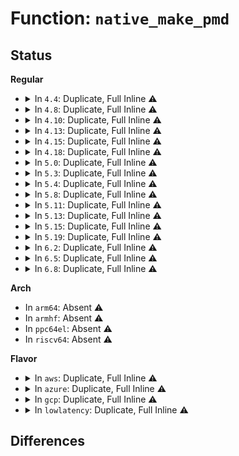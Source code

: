 # Function: <code>native_make_pmd</code>

## Status
<b>Regular</b>
<ul>
<li>
<details>
<summary>In <code>4.4</code>: Duplicate, Full Inline ⚠️</summary>

**Collision:** Static Duplication

**Inline:** Full

**Transformation:** False

**Instances:**

```
In arch/x86/xen/mmu.c (0)
Location: arch/x86/include/asm/pgtable_types.h:261
Inline: True
```
```
In arch/x86/xen/trace.c (0)
Location: arch/x86/include/asm/pgtable_types.h:261
Inline: True
```
```
In mm/pgtable-generic.c (0)
Location: arch/x86/include/asm/pgtable_types.h:261
Inline: True
```
```
In mm/huge_memory.c (0)
Location: arch/x86/include/asm/pgtable_types.h:261
Inline: True
```
```
In fs/proc/task_mmu.c (0)
Location: arch/x86/include/asm/pgtable_types.h:261
Inline: True
```
</details>
</li>
<li>
<details>
<summary>In <code>4.8</code>: Duplicate, Full Inline ⚠️</summary>

**Collision:** Static Duplication

**Inline:** Full

**Transformation:** False

**Instances:**

```
In arch/x86/xen/mmu.c (0)
Location: arch/x86/include/asm/pgtable_types.h:299
Inline: True
```
```
In arch/x86/xen/trace.c (0)
Location: arch/x86/include/asm/pgtable_types.h:299
Inline: True
```
```
In mm/pgtable-generic.c (0)
Location: arch/x86/include/asm/pgtable_types.h:299
Inline: True
```
```
In mm/huge_memory.c (0)
Location: arch/x86/include/asm/pgtable_types.h:299
Inline: True
```
```
In fs/proc/task_mmu.c (0)
Location: arch/x86/include/asm/pgtable_types.h:299
Inline: True
```
</details>
</li>
<li>
<details>
<summary>In <code>4.10</code>: Duplicate, Full Inline ⚠️</summary>

**Collision:** Static Duplication

**Inline:** Full

**Transformation:** False

**Instances:**

```
In arch/x86/xen/mmu.c (0)
Location: arch/x86/include/asm/pgtable_types.h:299
Inline: True
```
```
In arch/x86/xen/trace.c (0)
Location: arch/x86/include/asm/pgtable_types.h:299
Inline: True
```
```
In mm/pgtable-generic.c (0)
Location: arch/x86/include/asm/pgtable_types.h:299
Inline: True
```
```
In mm/huge_memory.c (0)
Location: arch/x86/include/asm/pgtable_types.h:299
Inline: True
```
```
In fs/proc/task_mmu.c (0)
Location: arch/x86/include/asm/pgtable_types.h:299
Inline: True
```
</details>
</li>
<li>
<details>
<summary>In <code>4.13</code>: Duplicate, Full Inline ⚠️</summary>

**Collision:** Static Duplication

**Inline:** Full

**Transformation:** False

**Instances:**

```
In arch/x86/xen/mmu_pv.c (0)
Location: arch/x86/include/asm/pgtable_types.h:320
Inline: True
```
```
In arch/x86/xen/trace.c (0)
Location: arch/x86/include/asm/pgtable_types.h:320
Inline: True
```
```
In mm/pgtable-generic.c (0)
Location: arch/x86/include/asm/pgtable_types.h:320
Inline: True
```
```
In mm/huge_memory.c (0)
Location: arch/x86/include/asm/pgtable_types.h:320
Inline: True
```
</details>
</li>
<li>
<details>
<summary>In <code>4.15</code>: Duplicate, Full Inline ⚠️</summary>

**Collision:** Static Duplication

**Inline:** Full

**Transformation:** False

**Instances:**

```
In arch/x86/xen/mmu_pv.c (0)
Location: arch/x86/include/asm/pgtable_types.h:340
Inline: True
```
```
In arch/x86/xen/trace.c (0)
Location: arch/x86/include/asm/pgtable_types.h:340
Inline: True
```
```
In arch/x86/mm/pti.c (0)
Location: arch/x86/include/asm/pgtable_types.h:340
Inline: True
```
```
In arch/x86/mm/mem_encrypt.c (0)
Location: arch/x86/include/asm/pgtable_types.h:340
Inline: True
```
```
In mm/gup.c (0)
Location: arch/x86/include/asm/pgtable_types.h:340
Inline: True
```
```
In mm/memory.c (0)
Location: arch/x86/include/asm/pgtable_types.h:340
Inline: True
```
```
In mm/page_vma_mapped.c (0)
Location: arch/x86/include/asm/pgtable_types.h:340
Inline: True
```
```
In mm/pgtable-generic.c (0)
Location: arch/x86/include/asm/pgtable_types.h:340
Inline: True
```
```
In mm/rmap.c (0)
Location: arch/x86/include/asm/pgtable_types.h:340
Inline: True
```
```
In mm/mempolicy.c (0)
Location: arch/x86/include/asm/pgtable_types.h:340
Inline: True
```
```
In mm/migrate.c (0)
Location: arch/x86/include/asm/pgtable_types.h:340
Inline: True
```
```
In mm/huge_memory.c (0)
Location: arch/x86/include/asm/pgtable_types.h:340
Inline: True
```
```
In mm/khugepaged.c (0)
Location: arch/x86/include/asm/pgtable_types.h:340
Inline: True
```
```
In fs/dax.c (0)
Location: arch/x86/include/asm/pgtable_types.h:340
Inline: True
```
```
In fs/proc/task_mmu.c (0)
Location: arch/x86/include/asm/pgtable_types.h:340
Inline: True
```
</details>
</li>
<li>
<details>
<summary>In <code>4.18</code>: Duplicate, Full Inline ⚠️</summary>

**Collision:** Static Duplication

**Inline:** Full

**Transformation:** False

**Instances:**

```
In arch/x86/xen/mmu_pv.c (0)
Location: arch/x86/include/asm/pgtable_types.h:339
Inline: True
```
```
In arch/x86/xen/trace.c (0)
Location: arch/x86/include/asm/pgtable_types.h:339
Inline: True
```
```
In arch/x86/mm/pageattr.c (0)
Location: arch/x86/include/asm/pgtable_types.h:339
Inline: True
```
```
In arch/x86/mm/pti.c (0)
Location: arch/x86/include/asm/pgtable_types.h:339
Inline: True
```
```
In arch/x86/mm/mem_encrypt_identity.c (0)
Location: arch/x86/include/asm/pgtable_types.h:339
Inline: True
```
```
In mm/gup.c (0)
Location: arch/x86/include/asm/pgtable_types.h:339
Inline: True
```
```
In mm/memory.c (0)
Location: arch/x86/include/asm/pgtable_types.h:339
Inline: True
```
```
In mm/page_vma_mapped.c (0)
Location: arch/x86/include/asm/pgtable_types.h:339
Inline: True
```
```
In mm/pgtable-generic.c (0)
Location: arch/x86/include/asm/pgtable_types.h:339
Inline: True
```
```
In mm/rmap.c (0)
Location: arch/x86/include/asm/pgtable_types.h:339
Inline: True
```
```
In mm/mempolicy.c (0)
Location: arch/x86/include/asm/pgtable_types.h:339
Inline: True
```
```
In mm/migrate.c (0)
Location: arch/x86/include/asm/pgtable_types.h:339
Inline: True
```
```
In mm/huge_memory.c (0)
Location: arch/x86/include/asm/pgtable_types.h:339
Inline: True
```
```
In mm/khugepaged.c (0)
Location: arch/x86/include/asm/pgtable_types.h:339
Inline: True
```
```
In fs/dax.c (0)
Location: arch/x86/include/asm/pgtable_types.h:339
Inline: True
```
```
In fs/proc/task_mmu.c (0)
Location: arch/x86/include/asm/pgtable_types.h:339
Inline: True
```
</details>
</li>
<li>
<details>
<summary>In <code>5.0</code>: Duplicate, Full Inline ⚠️</summary>

**Collision:** Static Duplication

**Inline:** Full

**Transformation:** False

**Instances:**

```
In arch/x86/xen/mmu_pv.c (0)
Location: arch/x86/include/asm/pgtable_types.h:363
Inline: True
```
```
In arch/x86/xen/trace.c (0)
Location: arch/x86/include/asm/pgtable_types.h:363
Inline: True
```
```
In arch/x86/mm/pageattr.c (0)
Location: arch/x86/include/asm/pgtable_types.h:363
Inline: True
```
```
In arch/x86/mm/pti.c (0)
Location: arch/x86/include/asm/pgtable_types.h:363
Inline: True
```
```
In arch/x86/mm/mem_encrypt_identity.c (0)
Location: arch/x86/include/asm/pgtable_types.h:363
Inline: True
```
```
In mm/gup.c (0)
Location: arch/x86/include/asm/pgtable_types.h:363
Inline: True
```
```
In mm/memory.c (0)
Location: arch/x86/include/asm/pgtable_types.h:363
Inline: True
```
```
In mm/page_vma_mapped.c (0)
Location: arch/x86/include/asm/pgtable_types.h:363
Inline: True
```
```
In mm/pgtable-generic.c (0)
Location: arch/x86/include/asm/pgtable_types.h:363
Inline: True
```
```
In mm/rmap.c (0)
Location: arch/x86/include/asm/pgtable_types.h:363
Inline: True
```
```
In mm/mempolicy.c (0)
Location: arch/x86/include/asm/pgtable_types.h:363
Inline: True
```
```
In mm/migrate.c (0)
Location: arch/x86/include/asm/pgtable_types.h:363
Inline: True
```
```
In mm/huge_memory.c (0)
Location: arch/x86/include/asm/pgtable_types.h:363
Inline: True
```
```
In mm/khugepaged.c (0)
Location: arch/x86/include/asm/pgtable_types.h:363
Inline: True
```
```
In mm/hmm.c (0)
Location: arch/x86/include/asm/pgtable_types.h:363
Inline: True
```
```
In fs/dax.c (0)
Location: arch/x86/include/asm/pgtable_types.h:363
Inline: True
```
```
In fs/proc/task_mmu.c (0)
Location: arch/x86/include/asm/pgtable_types.h:363
Inline: True
```
</details>
</li>
<li>
<details>
<summary>In <code>5.3</code>: Duplicate, Full Inline ⚠️</summary>

**Collision:** Static Duplication

**Inline:** Full

**Transformation:** False

**Instances:**

```
In arch/x86/xen/mmu_pv.c (0)
Location: arch/x86/include/asm/pgtable_types.h:362
Inline: True
```
```
In arch/x86/xen/trace.c (0)
Location: arch/x86/include/asm/pgtable_types.h:362
Inline: True
```
```
In arch/x86/mm/pageattr.c (0)
Location: arch/x86/include/asm/pgtable_types.h:362
Inline: True
```
```
In arch/x86/mm/pti.c (0)
Location: arch/x86/include/asm/pgtable_types.h:362
Inline: True
```
```
In arch/x86/mm/mem_encrypt_identity.c (0)
Location: arch/x86/include/asm/pgtable_types.h:362
Inline: True
```
```
In mm/gup.c (0)
Location: arch/x86/include/asm/pgtable_types.h:362
Inline: True
```
```
In mm/memory.c (0)
Location: arch/x86/include/asm/pgtable_types.h:362
Inline: True
```
```
In mm/page_vma_mapped.c (0)
Location: arch/x86/include/asm/pgtable_types.h:362
Inline: True
```
```
In mm/pgtable-generic.c (0)
Location: arch/x86/include/asm/pgtable_types.h:362
Inline: True
```
```
In mm/rmap.c (0)
Location: arch/x86/include/asm/pgtable_types.h:362
Inline: True
```
```
In mm/mempolicy.c (0)
Location: arch/x86/include/asm/pgtable_types.h:362
Inline: True
```
```
In mm/migrate.c (0)
Location: arch/x86/include/asm/pgtable_types.h:362
Inline: True
```
```
In mm/huge_memory.c (0)
Location: arch/x86/include/asm/pgtable_types.h:362
Inline: True
```
```
In mm/khugepaged.c (0)
Location: arch/x86/include/asm/pgtable_types.h:362
Inline: True
```
```
In mm/hmm.c (0)
Location: arch/x86/include/asm/pgtable_types.h:362
Inline: True
```
```
In fs/dax.c (0)
Location: arch/x86/include/asm/pgtable_types.h:362
Inline: True
```
```
In fs/proc/task_mmu.c (0)
Location: arch/x86/include/asm/pgtable_types.h:362
Inline: True
```
</details>
</li>
<li>
<details>
<summary>In <code>5.4</code>: Duplicate, Full Inline ⚠️</summary>

**Collision:** Static Duplication

**Inline:** Full

**Transformation:** False

**Instances:**

```
In arch/x86/xen/mmu_pv.c (0)
Location: arch/x86/include/asm/pgtable_types.h:362
Inline: True
```
```
In arch/x86/xen/trace.c (0)
Location: arch/x86/include/asm/pgtable_types.h:362
Inline: True
```
```
In arch/x86/mm/pageattr.c (0)
Location: arch/x86/include/asm/pgtable_types.h:362
Inline: True
```
```
In arch/x86/mm/pti.c (0)
Location: arch/x86/include/asm/pgtable_types.h:362
Inline: True
```
```
In arch/x86/mm/mem_encrypt_identity.c (0)
Location: arch/x86/include/asm/pgtable_types.h:362
Inline: True
```
```
In mm/gup.c (0)
Location: arch/x86/include/asm/pgtable_types.h:362
Inline: True
```
```
In mm/memory.c (0)
Location: arch/x86/include/asm/pgtable_types.h:362
Inline: True
```
```
In mm/page_vma_mapped.c (0)
Location: arch/x86/include/asm/pgtable_types.h:362
Inline: True
```
```
In mm/pgtable-generic.c (0)
Location: arch/x86/include/asm/pgtable_types.h:362
Inline: True
```
```
In mm/rmap.c (0)
Location: arch/x86/include/asm/pgtable_types.h:362
Inline: True
```
```
In mm/madvise.c (0)
Location: arch/x86/include/asm/pgtable_types.h:362
Inline: True
```
```
In mm/mempolicy.c (0)
Location: arch/x86/include/asm/pgtable_types.h:362
Inline: True
```
```
In mm/migrate.c (0)
Location: arch/x86/include/asm/pgtable_types.h:362
Inline: True
```
```
In mm/huge_memory.c (0)
Location: arch/x86/include/asm/pgtable_types.h:362
Inline: True
```
```
In mm/khugepaged.c (0)
Location: arch/x86/include/asm/pgtable_types.h:362
Inline: True
```
```
In mm/hmm.c (0)
Location: arch/x86/include/asm/pgtable_types.h:362
Inline: True
```
```
In fs/dax.c (0)
Location: arch/x86/include/asm/pgtable_types.h:362
Inline: True
```
```
In fs/proc/task_mmu.c (0)
Location: arch/x86/include/asm/pgtable_types.h:362
Inline: True
```
</details>
</li>
<li>
<details>
<summary>In <code>5.8</code>: Duplicate, Full Inline ⚠️</summary>

**Collision:** Static Duplication

**Inline:** Full

**Transformation:** False

**Instances:**

```
In arch/x86/xen/mmu_pv.c (ffffffff82ccc3ad)
Location: arch/x86/include/asm/pgtable_types.h:386
Inline: True
Inline callers:
  - arch/x86/xen/mmu_pv.c:xen_early_virt_to_phys
  - arch/x86/xen/mmu_pv.c:xen_make_pmd
```
```
In arch/x86/xen/trace.c (0)
Location: arch/x86/include/asm/pgtable_types.h:386
Inline: True
```
```
In arch/x86/mm/pat/set_memory.c (0)
Location: arch/x86/include/asm/pgtable_types.h:386
Inline: True
```
```
In arch/x86/mm/pti.c (0)
Location: arch/x86/include/asm/pgtable_types.h:386
Inline: True
```
```
In arch/x86/mm/mem_encrypt_identity.c (0)
Location: arch/x86/include/asm/pgtable_types.h:386
Inline: True
```
```
In mm/gup.c (0)
Location: arch/x86/include/asm/pgtable_types.h:386
Inline: True
```
```
In mm/memory.c (ffffffff8128c925)
Location: arch/x86/include/asm/pgtable_types.h:386
Inline: True
Inline callers:
  - mm/memory.c:do_set_pmd
```
```
In mm/page_vma_mapped.c (0)
Location: arch/x86/include/asm/pgtable_types.h:386
Inline: True
```
```
In mm/pgtable-generic.c (0)
Location: arch/x86/include/asm/pgtable_types.h:386
Inline: True
```
```
In mm/rmap.c (0)
Location: arch/x86/include/asm/pgtable_types.h:386
Inline: True
```
```
In mm/madvise.c (0)
Location: arch/x86/include/asm/pgtable_types.h:386
Inline: True
```
```
In mm/mempolicy.c (0)
Location: arch/x86/include/asm/pgtable_types.h:386
Inline: True
```
```
In mm/migrate.c (ffffffff812e7cd0)
Location: arch/x86/include/asm/pgtable_types.h:386
Inline: True
Inline callers:
  - mm/migrate.c:migrate_misplaced_transhuge_page
```
```
In mm/huge_memory.c (0)
Location: arch/x86/include/asm/pgtable_types.h:386
Inline: True
```
```
In mm/khugepaged.c (ffffffff812f29be)
Location: arch/x86/include/asm/pgtable_types.h:386
Inline: True
Inline callers:
  - mm/khugepaged.c:collapse_huge_page
```
```
In mm/hmm.c (0)
Location: arch/x86/include/asm/pgtable_types.h:386
Inline: True
```
```
In fs/dax.c (0)
Location: arch/x86/include/asm/pgtable_types.h:386
Inline: True
```
```
In fs/proc/task_mmu.c (0)
Location: arch/x86/include/asm/pgtable_types.h:386
Inline: True
```
</details>
</li>
<li>
<details>
<summary>In <code>5.11</code>: Duplicate, Full Inline ⚠️</summary>

**Collision:** Static Duplication

**Inline:** Full

**Transformation:** False

**Instances:**

```
In arch/x86/xen/mmu_pv.c (ffffffff82fb81eb)
Location: arch/x86/include/asm/pgtable_types.h:387
Inline: True
Inline callers:
  - arch/x86/xen/mmu_pv.c:xen_early_virt_to_phys
  - arch/x86/xen/mmu_pv.c:xen_make_pmd
```
```
In arch/x86/xen/trace.c (0)
Location: arch/x86/include/asm/pgtable_types.h:387
Inline: True
```
```
In arch/x86/mm/init_64.c (ffffffff81c3ccb3)
Location: arch/x86/include/asm/pgtable_types.h:387
Inline: True
Inline callers:
  - arch/x86/mm/init_64.c:remove_pmd_table
  - arch/x86/mm/init_64.c:remove_pmd_table
```
```
In arch/x86/mm/pgtable.c (0)
Location: arch/x86/include/asm/pgtable_types.h:387
Inline: True
```
```
In arch/x86/mm/pat/set_memory.c (0)
Location: arch/x86/include/asm/pgtable_types.h:387
Inline: True
```
```
In arch/x86/mm/pti.c (0)
Location: arch/x86/include/asm/pgtable_types.h:387
Inline: True
```
```
In arch/x86/mm/mem_encrypt_identity.c (0)
Location: arch/x86/include/asm/pgtable_types.h:387
Inline: True
```
```
In mm/gup.c (0)
Location: arch/x86/include/asm/pgtable_types.h:387
Inline: True
```
```
In mm/memory.c (ffffffff81297bbc)
Location: arch/x86/include/asm/pgtable_types.h:387
Inline: True
Inline callers:
  - mm/memory.c:do_set_pmd
```
```
In mm/mremap.c (0)
Location: arch/x86/include/asm/pgtable_types.h:387
Inline: True
```
```
In mm/page_vma_mapped.c (0)
Location: arch/x86/include/asm/pgtable_types.h:387
Inline: True
```
```
In mm/pgtable-generic.c (0)
Location: arch/x86/include/asm/pgtable_types.h:387
Inline: True
```
```
In mm/rmap.c (0)
Location: arch/x86/include/asm/pgtable_types.h:387
Inline: True
```
```
In mm/madvise.c (0)
Location: arch/x86/include/asm/pgtable_types.h:387
Inline: True
```
```
In mm/mempolicy.c (0)
Location: arch/x86/include/asm/pgtable_types.h:387
Inline: True
```
```
In mm/migrate.c (ffffffff812f30bc)
Location: arch/x86/include/asm/pgtable_types.h:387
Inline: True
Inline callers:
  - mm/migrate.c:migrate_misplaced_transhuge_page
```
```
In mm/huge_memory.c (0)
Location: arch/x86/include/asm/pgtable_types.h:387
Inline: True
```
```
In mm/khugepaged.c (ffffffff812fcfd5)
Location: arch/x86/include/asm/pgtable_types.h:387
Inline: True
Inline callers:
  - mm/khugepaged.c:collapse_huge_page
```
```
In mm/hmm.c (0)
Location: arch/x86/include/asm/pgtable_types.h:387
Inline: True
```
```
In fs/dax.c (0)
Location: arch/x86/include/asm/pgtable_types.h:387
Inline: True
```
```
In fs/proc/task_mmu.c (0)
Location: arch/x86/include/asm/pgtable_types.h:387
Inline: True
```
</details>
</li>
<li>
<details>
<summary>In <code>5.13</code>: Duplicate, Full Inline ⚠️</summary>

**Collision:** Static Duplication

**Inline:** Full

**Transformation:** False

**Instances:**

```
In arch/x86/xen/mmu_pv.c (ffffffff831c2859)
Location: arch/x86/include/asm/pgtable_types.h:385
Inline: True
Inline callers:
  - arch/x86/xen/mmu_pv.c:xen_early_virt_to_phys
  - arch/x86/xen/mmu_pv.c:xen_make_pmd
```
```
In arch/x86/xen/trace.c (0)
Location: arch/x86/include/asm/pgtable_types.h:385
Inline: True
```
```
In arch/x86/mm/init_64.c (ffffffff81c2efa3)
Location: arch/x86/include/asm/pgtable_types.h:385
Inline: True
Inline callers:
  - arch/x86/mm/init_64.c:remove_pmd_table
  - arch/x86/mm/init_64.c:remove_pmd_table
```
```
In arch/x86/mm/pgtable.c (0)
Location: arch/x86/include/asm/pgtable_types.h:385
Inline: True
```
```
In arch/x86/mm/pat/set_memory.c (0)
Location: arch/x86/include/asm/pgtable_types.h:385
Inline: True
```
```
In arch/x86/mm/pti.c (0)
Location: arch/x86/include/asm/pgtable_types.h:385
Inline: True
```
```
In arch/x86/mm/mem_encrypt_identity.c (0)
Location: arch/x86/include/asm/pgtable_types.h:385
Inline: True
```
```
In mm/gup.c (0)
Location: arch/x86/include/asm/pgtable_types.h:385
Inline: True
```
```
In mm/memory.c (ffffffff812a195f)
Location: arch/x86/include/asm/pgtable_types.h:385
Inline: True
Inline callers:
  - mm/memory.c:do_set_pmd
```
```
In mm/mremap.c (0)
Location: arch/x86/include/asm/pgtable_types.h:385
Inline: True
```
```
In mm/page_vma_mapped.c (0)
Location: arch/x86/include/asm/pgtable_types.h:385
Inline: True
```
```
In mm/pgtable-generic.c (0)
Location: arch/x86/include/asm/pgtable_types.h:385
Inline: True
```
```
In mm/rmap.c (0)
Location: arch/x86/include/asm/pgtable_types.h:385
Inline: True
```
```
In mm/madvise.c (0)
Location: arch/x86/include/asm/pgtable_types.h:385
Inline: True
```
```
In mm/mempolicy.c (0)
Location: arch/x86/include/asm/pgtable_types.h:385
Inline: True
```
```
In mm/migrate.c (ffffffff812f9455)
Location: arch/x86/include/asm/pgtable_types.h:385
Inline: True
Inline callers:
  - mm/migrate.c:migrate_misplaced_transhuge_page
```
```
In mm/huge_memory.c (0)
Location: arch/x86/include/asm/pgtable_types.h:385
Inline: True
```
```
In mm/khugepaged.c (ffffffff81303d4a)
Location: arch/x86/include/asm/pgtable_types.h:385
Inline: True
Inline callers:
  - mm/khugepaged.c:collapse_huge_page
```
```
In mm/hmm.c (0)
Location: arch/x86/include/asm/pgtable_types.h:385
Inline: True
```
```
In fs/dax.c (0)
Location: arch/x86/include/asm/pgtable_types.h:385
Inline: True
```
```
In fs/proc/task_mmu.c (0)
Location: arch/x86/include/asm/pgtable_types.h:385
Inline: True
```
</details>
</li>
<li>
<details>
<summary>In <code>5.15</code>: Duplicate, Full Inline ⚠️</summary>

**Collision:** Static Duplication

**Inline:** Full

**Transformation:** False

**Instances:**

```
In arch/x86/xen/mmu_pv.c (ffffffff832a3265)
Location: arch/x86/include/asm/pgtable_types.h:383
Inline: True
Inline callers:
  - arch/x86/xen/mmu_pv.c:xen_early_virt_to_phys
  - arch/x86/xen/mmu_pv.c:xen_make_pmd
```
```
In arch/x86/xen/trace.c (0)
Location: arch/x86/include/asm/pgtable_types.h:383
Inline: True
```
```
In arch/x86/mm/init_64.c (ffffffff81d4d6a4)
Location: arch/x86/include/asm/pgtable_types.h:383
Inline: True
Inline callers:
  - arch/x86/mm/init_64.c:remove_pmd_table
  - arch/x86/mm/init_64.c:remove_pmd_table
```
```
In arch/x86/mm/pgtable.c (0)
Location: arch/x86/include/asm/pgtable_types.h:383
Inline: True
```
```
In arch/x86/mm/pat/set_memory.c (0)
Location: arch/x86/include/asm/pgtable_types.h:383
Inline: True
```
```
In arch/x86/mm/pti.c (0)
Location: arch/x86/include/asm/pgtable_types.h:383
Inline: True
```
```
In arch/x86/mm/mem_encrypt_identity.c (0)
Location: arch/x86/include/asm/pgtable_types.h:383
Inline: True
```
```
In mm/gup.c (0)
Location: arch/x86/include/asm/pgtable_types.h:383
Inline: True
```
```
In mm/memory.c (ffffffff812e292c)
Location: arch/x86/include/asm/pgtable_types.h:383
Inline: True
Inline callers:
  - mm/memory.c:do_set_pmd
```
```
In mm/mremap.c (0)
Location: arch/x86/include/asm/pgtable_types.h:383
Inline: True
```
```
In mm/page_vma_mapped.c (0)
Location: arch/x86/include/asm/pgtable_types.h:383
Inline: True
```
```
In mm/pgtable-generic.c (0)
Location: arch/x86/include/asm/pgtable_types.h:383
Inline: True
```
```
In mm/rmap.c (0)
Location: arch/x86/include/asm/pgtable_types.h:383
Inline: True
```
```
In mm/madvise.c (0)
Location: arch/x86/include/asm/pgtable_types.h:383
Inline: True
```
```
In mm/mempolicy.c (0)
Location: arch/x86/include/asm/pgtable_types.h:383
Inline: True
```
```
In mm/migrate.c (0)
Location: arch/x86/include/asm/pgtable_types.h:383
Inline: True
```
```
In mm/huge_memory.c (0)
Location: arch/x86/include/asm/pgtable_types.h:383
Inline: True
```
```
In mm/khugepaged.c (ffffffff8134daa5)
Location: arch/x86/include/asm/pgtable_types.h:383
Inline: True
Inline callers:
  - mm/khugepaged.c:collapse_huge_page
```
```
In mm/hmm.c (0)
Location: arch/x86/include/asm/pgtable_types.h:383
Inline: True
```
```
In fs/dax.c (0)
Location: arch/x86/include/asm/pgtable_types.h:383
Inline: True
```
```
In fs/proc/task_mmu.c (0)
Location: arch/x86/include/asm/pgtable_types.h:383
Inline: True
```
</details>
</li>
<li>
<details>
<summary>In <code>5.19</code>: Duplicate, Full Inline ⚠️</summary>

**Collision:** Static Duplication

**Inline:** Full

**Transformation:** False

**Instances:**

```
In arch/x86/xen/mmu_pv.c (ffffffff834524d4)
Location: arch/x86/include/asm/pgtable_types.h:385
Inline: True
Inline callers:
  - arch/x86/xen/mmu_pv.c:xen_early_virt_to_phys
  - arch/x86/xen/mmu_pv.c:xen_make_pmd
```
```
In arch/x86/xen/trace.c (0)
Location: arch/x86/include/asm/pgtable_types.h:385
Inline: True
```
```
In arch/x86/mm/init_64.c (ffffffff81f1d3c8)
Location: arch/x86/include/asm/pgtable_types.h:385
Inline: True
Inline callers:
  - arch/x86/mm/init_64.c:remove_pmd_table
  - arch/x86/mm/init_64.c:remove_pmd_table
```
```
In arch/x86/mm/pgtable.c (0)
Location: arch/x86/include/asm/pgtable_types.h:385
Inline: True
```
```
In arch/x86/mm/pat/set_memory.c (0)
Location: arch/x86/include/asm/pgtable_types.h:385
Inline: True
```
```
In arch/x86/mm/pti.c (0)
Location: arch/x86/include/asm/pgtable_types.h:385
Inline: True
```
```
In arch/x86/mm/mem_encrypt_identity.c (0)
Location: arch/x86/include/asm/pgtable_types.h:385
Inline: True
```
```
In mm/memory.c (ffffffff813431a4)
Location: arch/x86/include/asm/pgtable_types.h:385
Inline: True
Inline callers:
  - mm/memory.c:do_set_pmd
```
```
In mm/mremap.c (0)
Location: arch/x86/include/asm/pgtable_types.h:385
Inline: True
```
```
In mm/page_vma_mapped.c (0)
Location: arch/x86/include/asm/pgtable_types.h:385
Inline: True
```
```
In mm/pgtable-generic.c (0)
Location: arch/x86/include/asm/pgtable_types.h:385
Inline: True
```
```
In mm/rmap.c (0)
Location: arch/x86/include/asm/pgtable_types.h:385
Inline: True
```
```
In mm/madvise.c (0)
Location: arch/x86/include/asm/pgtable_types.h:385
Inline: True
```
```
In mm/mempolicy.c (0)
Location: arch/x86/include/asm/pgtable_types.h:385
Inline: True
```
```
In mm/migrate.c (0)
Location: arch/x86/include/asm/pgtable_types.h:385
Inline: True
```
```
In mm/huge_memory.c (0)
Location: arch/x86/include/asm/pgtable_types.h:385
Inline: True
```
```
In mm/khugepaged.c (ffffffff813c6cde)
Location: arch/x86/include/asm/pgtable_types.h:385
Inline: True
Inline callers:
  - mm/khugepaged.c:collapse_huge_page
```
```
In mm/hmm.c (0)
Location: arch/x86/include/asm/pgtable_types.h:385
Inline: True
```
```
In fs/dax.c (0)
Location: arch/x86/include/asm/pgtable_types.h:385
Inline: True
```
```
In fs/proc/task_mmu.c (0)
Location: arch/x86/include/asm/pgtable_types.h:385
Inline: True
```
</details>
</li>
<li>
<details>
<summary>In <code>6.2</code>: Duplicate, Full Inline ⚠️</summary>

**Collision:** Static Duplication

**Inline:** Full

**Transformation:** False

**Instances:**

```
In arch/x86/xen/mmu_pv.c (ffffffff8103cbdc)
Location: arch/x86/include/asm/pgtable_types.h:364
Inline: True
Inline callers:
  - arch/x86/xen/mmu_pv.c:xen_make_pmd
```
```
In arch/x86/xen/trace.c (0)
Location: arch/x86/include/asm/pgtable_types.h:364
Inline: True
```
```
In arch/x86/mm/init_64.c (0)
Location: arch/x86/include/asm/pgtable_types.h:364
Inline: True
```
```
In arch/x86/mm/pgtable.c (0)
Location: arch/x86/include/asm/pgtable_types.h:364
Inline: True
```
```
In arch/x86/mm/pat/set_memory.c (0)
Location: arch/x86/include/asm/pgtable_types.h:364
Inline: True
```
```
In arch/x86/mm/pti.c (0)
Location: arch/x86/include/asm/pgtable_types.h:364
Inline: True
```
```
In arch/x86/mm/mem_encrypt_identity.c (0)
Location: arch/x86/include/asm/pgtable_types.h:364
Inline: True
```
```
In mm/memory.c (ffffffff813bb0e5)
Location: arch/x86/include/asm/pgtable_types.h:364
Inline: True
Inline callers:
  - mm/memory.c:do_set_pmd
```
```
In mm/mremap.c (0)
Location: arch/x86/include/asm/pgtable_types.h:364
Inline: True
```
```
In mm/page_vma_mapped.c (0)
Location: arch/x86/include/asm/pgtable_types.h:364
Inline: True
```
```
In mm/pgtable-generic.c (0)
Location: arch/x86/include/asm/pgtable_types.h:364
Inline: True
```
```
In mm/rmap.c (0)
Location: arch/x86/include/asm/pgtable_types.h:364
Inline: True
```
```
In mm/madvise.c (0)
Location: arch/x86/include/asm/pgtable_types.h:364
Inline: True
```
```
In mm/mempolicy.c (0)
Location: arch/x86/include/asm/pgtable_types.h:364
Inline: True
```
```
In mm/migrate.c (0)
Location: arch/x86/include/asm/pgtable_types.h:364
Inline: True
```
```
In mm/huge_memory.c (0)
Location: arch/x86/include/asm/pgtable_types.h:364
Inline: True
```
```
In mm/khugepaged.c (ffffffff81449138)
Location: arch/x86/include/asm/pgtable_types.h:364
Inline: True
Inline callers:
  - mm/khugepaged.c:collapse_huge_page
```
```
In mm/hmm.c (0)
Location: arch/x86/include/asm/pgtable_types.h:364
Inline: True
```
```
In fs/dax.c (0)
Location: arch/x86/include/asm/pgtable_types.h:364
Inline: True
```
```
In fs/proc/task_mmu.c (0)
Location: arch/x86/include/asm/pgtable_types.h:364
Inline: True
```
</details>
</li>
<li>
<details>
<summary>In <code>6.5</code>: Duplicate, Full Inline ⚠️</summary>

**Collision:** Static Duplication

**Inline:** Full

**Transformation:** False

**Instances:**

```
In arch/x86/xen/mmu_pv.c (ffffffff8103cabd)
Location: arch/x86/include/asm/pgtable_types.h:365
Inline: True
Inline callers:
  - arch/x86/xen/mmu_pv.c:xen_make_pmd
```
```
In arch/x86/xen/trace.c (0)
Location: arch/x86/include/asm/pgtable_types.h:365
Inline: True
```
```
In arch/x86/mm/init_64.c (0)
Location: arch/x86/include/asm/pgtable_types.h:365
Inline: True
```
```
In arch/x86/mm/pgtable.c (0)
Location: arch/x86/include/asm/pgtable_types.h:365
Inline: True
```
```
In arch/x86/mm/pat/set_memory.c (0)
Location: arch/x86/include/asm/pgtable_types.h:365
Inline: True
```
```
In arch/x86/mm/pti.c (0)
Location: arch/x86/include/asm/pgtable_types.h:365
Inline: True
```
```
In arch/x86/mm/mem_encrypt_identity.c (0)
Location: arch/x86/include/asm/pgtable_types.h:365
Inline: True
```
```
In mm/memory.c (ffffffff813efc31)
Location: arch/x86/include/asm/pgtable_types.h:365
Inline: True
Inline callers:
  - mm/memory.c:do_set_pmd
```
```
In mm/mremap.c (0)
Location: arch/x86/include/asm/pgtable_types.h:365
Inline: True
```
```
In mm/page_vma_mapped.c (0)
Location: arch/x86/include/asm/pgtable_types.h:365
Inline: True
```
```
In mm/pgtable-generic.c (0)
Location: arch/x86/include/asm/pgtable_types.h:365
Inline: True
```
```
In mm/rmap.c (0)
Location: arch/x86/include/asm/pgtable_types.h:365
Inline: True
```
```
In mm/madvise.c (0)
Location: arch/x86/include/asm/pgtable_types.h:365
Inline: True
```
```
In mm/mempolicy.c (0)
Location: arch/x86/include/asm/pgtable_types.h:365
Inline: True
```
```
In mm/migrate.c (0)
Location: arch/x86/include/asm/pgtable_types.h:365
Inline: True
```
```
In mm/huge_memory.c (0)
Location: arch/x86/include/asm/pgtable_types.h:365
Inline: True
```
```
In mm/khugepaged.c (ffffffff8147e936)
Location: arch/x86/include/asm/pgtable_types.h:365
Inline: True
Inline callers:
  - mm/khugepaged.c:collapse_huge_page
```
```
In mm/hmm.c (0)
Location: arch/x86/include/asm/pgtable_types.h:365
Inline: True
```
```
In fs/dax.c (0)
Location: arch/x86/include/asm/pgtable_types.h:365
Inline: True
```
```
In fs/proc/task_mmu.c (0)
Location: arch/x86/include/asm/pgtable_types.h:365
Inline: True
```
</details>
</li>
<li>
<details>
<summary>In <code>6.8</code>: Duplicate, Full Inline ⚠️</summary>

**Collision:** Static Duplication

**Inline:** Full

**Transformation:** False

**Instances:**

```
In arch/x86/xen/mmu_pv.c (ffffffff81042f8d)
Location: arch/x86/include/asm/pgtable_types.h:393
Inline: True
Inline callers:
  - arch/x86/xen/mmu_pv.c:xen_make_pmd
```
```
In arch/x86/xen/trace.c (0)
Location: arch/x86/include/asm/pgtable_types.h:393
Inline: True
```
```
In arch/x86/mm/init_64.c (0)
Location: arch/x86/include/asm/pgtable_types.h:393
Inline: True
```
```
In arch/x86/mm/pgtable.c (ffffffff810d3c80)
Location: arch/x86/include/asm/pgtable_types.h:393
Inline: True
Inline callers:
  - arch/x86/mm/pgtable.c:pmd_mkwrite
```
```
In arch/x86/mm/pat/set_memory.c (0)
Location: arch/x86/include/asm/pgtable_types.h:393
Inline: True
```
```
In arch/x86/mm/pti.c (0)
Location: arch/x86/include/asm/pgtable_types.h:393
Inline: True
```
```
In arch/x86/mm/mem_encrypt_identity.c (0)
Location: arch/x86/include/asm/pgtable_types.h:393
Inline: True
```
```
In mm/memory.c (ffffffff8141b245)
Location: arch/x86/include/asm/pgtable_types.h:393
Inline: True
Inline callers:
  - mm/memory.c:do_set_pmd
```
```
In mm/mremap.c (0)
Location: arch/x86/include/asm/pgtable_types.h:393
Inline: True
```
```
In mm/page_vma_mapped.c (0)
Location: arch/x86/include/asm/pgtable_types.h:393
Inline: True
```
```
In mm/pgtable-generic.c (0)
Location: arch/x86/include/asm/pgtable_types.h:393
Inline: True
```
```
In mm/rmap.c (0)
Location: arch/x86/include/asm/pgtable_types.h:393
Inline: True
```
```
In mm/madvise.c (0)
Location: arch/x86/include/asm/pgtable_types.h:393
Inline: True
```
```
In mm/mempolicy.c (0)
Location: arch/x86/include/asm/pgtable_types.h:393
Inline: True
```
```
In mm/migrate.c (0)
Location: arch/x86/include/asm/pgtable_types.h:393
Inline: True
```
```
In mm/huge_memory.c (ffffffff814a4ac9)
Location: arch/x86/include/asm/pgtable_types.h:393
Inline: True
Inline callers:
  - mm/huge_memory.c:move_pages_huge_pmd
```
```
In mm/khugepaged.c (ffffffff814af5eb)
Location: arch/x86/include/asm/pgtable_types.h:393
Inline: True
Inline callers:
  - mm/khugepaged.c:collapse_huge_page
```
```
In mm/hmm.c (0)
Location: arch/x86/include/asm/pgtable_types.h:393
Inline: True
```
```
In fs/dax.c (0)
Location: arch/x86/include/asm/pgtable_types.h:393
Inline: True
```
```
In fs/proc/task_mmu.c (0)
Location: arch/x86/include/asm/pgtable_types.h:393
Inline: True
```
</details>
</li>
</ul>
<b>Arch</b>
<ul>
<li>
In <code>arm64</code>: Absent ⚠️
</li>
<li>
In <code>armhf</code>: Absent ⚠️
</li>
<li>
In <code>ppc64el</code>: Absent ⚠️
</li>
<li>
In <code>riscv64</code>: Absent ⚠️
</li>
</ul>
<b>Flavor</b>
<ul>
<li>
<details>
<summary>In <code>aws</code>: Duplicate, Full Inline ⚠️</summary>

**Collision:** Static Duplication

**Inline:** Full

**Transformation:** False

**Instances:**

```
In arch/x86/xen/mmu_pv.c (0)
Location: arch/x86/include/asm/pgtable_types.h:362
Inline: True
```
```
In arch/x86/xen/trace.c (0)
Location: arch/x86/include/asm/pgtable_types.h:362
Inline: True
```
```
In arch/x86/mm/pageattr.c (0)
Location: arch/x86/include/asm/pgtable_types.h:362
Inline: True
```
```
In arch/x86/mm/pti.c (0)
Location: arch/x86/include/asm/pgtable_types.h:362
Inline: True
```
```
In arch/x86/mm/mem_encrypt_identity.c (0)
Location: arch/x86/include/asm/pgtable_types.h:362
Inline: True
```
```
In mm/gup.c (0)
Location: arch/x86/include/asm/pgtable_types.h:362
Inline: True
```
```
In mm/memory.c (0)
Location: arch/x86/include/asm/pgtable_types.h:362
Inline: True
```
```
In mm/page_vma_mapped.c (0)
Location: arch/x86/include/asm/pgtable_types.h:362
Inline: True
```
```
In mm/pgtable-generic.c (0)
Location: arch/x86/include/asm/pgtable_types.h:362
Inline: True
```
```
In mm/rmap.c (0)
Location: arch/x86/include/asm/pgtable_types.h:362
Inline: True
```
```
In mm/madvise.c (0)
Location: arch/x86/include/asm/pgtable_types.h:362
Inline: True
```
```
In mm/mempolicy.c (0)
Location: arch/x86/include/asm/pgtable_types.h:362
Inline: True
```
```
In mm/migrate.c (0)
Location: arch/x86/include/asm/pgtable_types.h:362
Inline: True
```
```
In mm/huge_memory.c (0)
Location: arch/x86/include/asm/pgtable_types.h:362
Inline: True
```
```
In mm/khugepaged.c (0)
Location: arch/x86/include/asm/pgtable_types.h:362
Inline: True
```
```
In mm/hmm.c (0)
Location: arch/x86/include/asm/pgtable_types.h:362
Inline: True
```
```
In fs/dax.c (0)
Location: arch/x86/include/asm/pgtable_types.h:362
Inline: True
```
```
In fs/proc/task_mmu.c (0)
Location: arch/x86/include/asm/pgtable_types.h:362
Inline: True
```
</details>
</li>
<li>
<details>
<summary>In <code>azure</code>: Duplicate, Full Inline ⚠️</summary>

**Collision:** Static Duplication

**Inline:** Full

**Transformation:** False

**Instances:**

```
In arch/x86/entry/vsyscall/vsyscall_64.c (0)
Location: arch/x86/include/asm/pgtable_types.h:362
Inline: True
```
```
In arch/x86/kernel/espfix_64.c (0)
Location: arch/x86/include/asm/pgtable_types.h:362
Inline: True
```
```
In arch/x86/kernel/machine_kexec_64.c (0)
Location: arch/x86/include/asm/pgtable_types.h:362
Inline: True
```
```
In arch/x86/mm/init_64.c (0)
Location: arch/x86/include/asm/pgtable_types.h:362
Inline: True
```
```
In arch/x86/mm/ioremap.c (0)
Location: arch/x86/include/asm/pgtable_types.h:362
Inline: True
```
```
In arch/x86/mm/pageattr.c (0)
Location: arch/x86/include/asm/pgtable_types.h:362
Inline: True
```
```
In arch/x86/mm/pgtable.c (0)
Location: arch/x86/include/asm/pgtable_types.h:362
Inline: True
```
```
In arch/x86/mm/kmmio.c (ffffffff81078bd0)
Location: arch/x86/include/asm/pgtable_types.h:362
Inline: True
Inline callers:
  - arch/x86/mm/kmmio.c:clear_page_presence
```
```
In arch/x86/mm/pti.c (0)
Location: arch/x86/include/asm/pgtable_types.h:362
Inline: True
```
```
In arch/x86/mm/mem_encrypt_identity.c (0)
Location: arch/x86/include/asm/pgtable_types.h:362
Inline: True
```
```
In mm/gup.c (0)
Location: arch/x86/include/asm/pgtable_types.h:362
Inline: True
```
```
In mm/memory.c (0)
Location: arch/x86/include/asm/pgtable_types.h:362
Inline: True
```
```
In mm/mremap.c (0)
Location: arch/x86/include/asm/pgtable_types.h:362
Inline: True
```
```
In mm/page_vma_mapped.c (0)
Location: arch/x86/include/asm/pgtable_types.h:362
Inline: True
```
```
In mm/pgtable-generic.c (0)
Location: arch/x86/include/asm/pgtable_types.h:362
Inline: True
```
```
In mm/rmap.c (0)
Location: arch/x86/include/asm/pgtable_types.h:362
Inline: True
```
```
In mm/madvise.c (0)
Location: arch/x86/include/asm/pgtable_types.h:362
Inline: True
```
```
In mm/mempolicy.c (0)
Location: arch/x86/include/asm/pgtable_types.h:362
Inline: True
```
```
In mm/sparse-vmemmap.c (0)
Location: arch/x86/include/asm/pgtable_types.h:362
Inline: True
```
```
In mm/migrate.c (0)
Location: arch/x86/include/asm/pgtable_types.h:362
Inline: True
```
```
In mm/huge_memory.c (0)
Location: arch/x86/include/asm/pgtable_types.h:362
Inline: True
```
```
In mm/khugepaged.c (0)
Location: arch/x86/include/asm/pgtable_types.h:362
Inline: True
```
```
In mm/hmm.c (0)
Location: arch/x86/include/asm/pgtable_types.h:362
Inline: True
```
```
In fs/dax.c (0)
Location: arch/x86/include/asm/pgtable_types.h:362
Inline: True
```
```
In fs/proc/task_mmu.c (0)
Location: arch/x86/include/asm/pgtable_types.h:362
Inline: True
```
```
In arch/x86/power/hibernate_64.c (0)
Location: arch/x86/include/asm/pgtable_types.h:362
Inline: True
```
```
In arch/x86/power/hibernate.c (0)
Location: arch/x86/include/asm/pgtable_types.h:362
Inline: True
```
</details>
</li>
<li>
<details>
<summary>In <code>gcp</code>: Duplicate, Full Inline ⚠️</summary>

**Collision:** Static Duplication

**Inline:** Full

**Transformation:** False

**Instances:**

```
In arch/x86/xen/mmu_pv.c (0)
Location: arch/x86/include/asm/pgtable_types.h:362
Inline: True
```
```
In arch/x86/xen/trace.c (0)
Location: arch/x86/include/asm/pgtable_types.h:362
Inline: True
```
```
In arch/x86/mm/pageattr.c (0)
Location: arch/x86/include/asm/pgtable_types.h:362
Inline: True
```
```
In arch/x86/mm/pti.c (0)
Location: arch/x86/include/asm/pgtable_types.h:362
Inline: True
```
```
In arch/x86/mm/mem_encrypt_identity.c (0)
Location: arch/x86/include/asm/pgtable_types.h:362
Inline: True
```
```
In mm/gup.c (0)
Location: arch/x86/include/asm/pgtable_types.h:362
Inline: True
```
```
In mm/memory.c (0)
Location: arch/x86/include/asm/pgtable_types.h:362
Inline: True
```
```
In mm/page_vma_mapped.c (0)
Location: arch/x86/include/asm/pgtable_types.h:362
Inline: True
```
```
In mm/pgtable-generic.c (0)
Location: arch/x86/include/asm/pgtable_types.h:362
Inline: True
```
```
In mm/rmap.c (0)
Location: arch/x86/include/asm/pgtable_types.h:362
Inline: True
```
```
In mm/madvise.c (0)
Location: arch/x86/include/asm/pgtable_types.h:362
Inline: True
```
```
In mm/mempolicy.c (0)
Location: arch/x86/include/asm/pgtable_types.h:362
Inline: True
```
```
In mm/migrate.c (0)
Location: arch/x86/include/asm/pgtable_types.h:362
Inline: True
```
```
In mm/huge_memory.c (0)
Location: arch/x86/include/asm/pgtable_types.h:362
Inline: True
```
```
In mm/khugepaged.c (0)
Location: arch/x86/include/asm/pgtable_types.h:362
Inline: True
```
```
In mm/hmm.c (0)
Location: arch/x86/include/asm/pgtable_types.h:362
Inline: True
```
```
In fs/dax.c (0)
Location: arch/x86/include/asm/pgtable_types.h:362
Inline: True
```
```
In fs/proc/task_mmu.c (0)
Location: arch/x86/include/asm/pgtable_types.h:362
Inline: True
```
</details>
</li>
<li>
<details>
<summary>In <code>lowlatency</code>: Duplicate, Full Inline ⚠️</summary>

**Collision:** Static Duplication

**Inline:** Full

**Transformation:** False

**Instances:**

```
In arch/x86/xen/mmu_pv.c (0)
Location: arch/x86/include/asm/pgtable_types.h:362
Inline: True
```
```
In arch/x86/xen/trace.c (0)
Location: arch/x86/include/asm/pgtable_types.h:362
Inline: True
```
```
In arch/x86/mm/pageattr.c (0)
Location: arch/x86/include/asm/pgtable_types.h:362
Inline: True
```
```
In arch/x86/mm/pti.c (0)
Location: arch/x86/include/asm/pgtable_types.h:362
Inline: True
```
```
In arch/x86/mm/mem_encrypt_identity.c (0)
Location: arch/x86/include/asm/pgtable_types.h:362
Inline: True
```
```
In mm/gup.c (0)
Location: arch/x86/include/asm/pgtable_types.h:362
Inline: True
```
```
In mm/memory.c (0)
Location: arch/x86/include/asm/pgtable_types.h:362
Inline: True
```
```
In mm/page_vma_mapped.c (0)
Location: arch/x86/include/asm/pgtable_types.h:362
Inline: True
```
```
In mm/pgtable-generic.c (0)
Location: arch/x86/include/asm/pgtable_types.h:362
Inline: True
```
```
In mm/rmap.c (0)
Location: arch/x86/include/asm/pgtable_types.h:362
Inline: True
```
```
In mm/madvise.c (0)
Location: arch/x86/include/asm/pgtable_types.h:362
Inline: True
```
```
In mm/mempolicy.c (0)
Location: arch/x86/include/asm/pgtable_types.h:362
Inline: True
```
```
In mm/migrate.c (0)
Location: arch/x86/include/asm/pgtable_types.h:362
Inline: True
```
```
In mm/huge_memory.c (0)
Location: arch/x86/include/asm/pgtable_types.h:362
Inline: True
```
```
In mm/khugepaged.c (0)
Location: arch/x86/include/asm/pgtable_types.h:362
Inline: True
```
```
In mm/hmm.c (0)
Location: arch/x86/include/asm/pgtable_types.h:362
Inline: True
```
```
In fs/dax.c (0)
Location: arch/x86/include/asm/pgtable_types.h:362
Inline: True
```
```
In fs/proc/task_mmu.c (0)
Location: arch/x86/include/asm/pgtable_types.h:362
Inline: True
```
</details>
</li>
</ul>

## Differences
